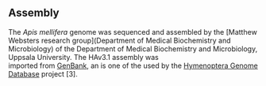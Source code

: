 Assembly
--------

The *Apis mellifera* genome was sequenced and assembled by the [Matthew Websters research group](Department of Medical Biochemistry and Microbiology) of the Department of Medical Biochemistry and Microbiology, Uppsala University.
The HAv3.1 assembly was  
imported from
[GenBank](https://www.ncbi.nlm.nih.gov/assembly/GCA_003254395.2/), an is one of the used by the [Hymenoptera Genome Database](https://hymenoptera.elsiklab.missouri.edu) project
\[3\].
